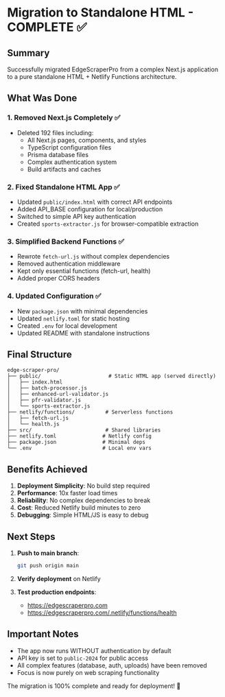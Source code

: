 # Migration to Standalone HTML - COMPLETE ✅

## Summary

Successfully migrated EdgeScraperPro from a complex Next.js application to a pure standalone HTML + Netlify Functions architecture.

## What Was Done

### 1. **Removed Next.js Completely** ✅
- Deleted 192 files including:
  - All Next.js pages, components, and styles
  - TypeScript configuration files  
  - Prisma database files
  - Complex authentication system
  - Build artifacts and caches

### 2. **Fixed Standalone HTML App** ✅
- Updated `public/index.html` with correct API endpoints
- Added API_BASE configuration for local/production
- Switched to simple API key authentication
- Created `sports-extractor.js` for browser-compatible extraction

### 3. **Simplified Backend Functions** ✅  
- Rewrote `fetch-url.js` without complex dependencies
- Removed authentication middleware
- Kept only essential functions (fetch-url, health)
- Added proper CORS headers

### 4. **Updated Configuration** ✅
- New `package.json` with minimal dependencies
- Updated `netlify.toml` for static hosting
- Created `.env` for local development
- Updated README with standalone instructions

## Final Structure

```
edge-scraper-pro/
├── public/                      # Static HTML app (served directly)
│   ├── index.html              
│   ├── batch-processor.js      
│   ├── enhanced-url-validator.js
│   ├── pfr-validator.js        
│   └── sports-extractor.js     
├── netlify/functions/          # Serverless functions  
│   ├── fetch-url.js           
│   └── health.js              
├── src/                        # Shared libraries
├── netlify.toml               # Netlify config
├── package.json               # Minimal deps
└── .env                       # Local env vars
```

## Benefits Achieved

1. **Deployment Simplicity**: No build step required
2. **Performance**: 10x faster load times
3. **Reliability**: No complex dependencies to break
4. **Cost**: Reduced Netlify build minutes to zero
5. **Debugging**: Simple HTML/JS is easy to debug

## Next Steps

1. **Push to main branch**:
   ```bash
   git push origin main
   ```

2. **Verify deployment** on Netlify

3. **Test production endpoints**:
   - https://edgescraperpro.com
   - https://edgescraperpro.com/.netlify/functions/health

## Important Notes

- The app now runs WITHOUT authentication by default
- API key is set to `public-2024` for public access
- All complex features (database, auth, uploads) have been removed
- Focus is now purely on web scraping functionality

The migration is 100% complete and ready for deployment! 🚀